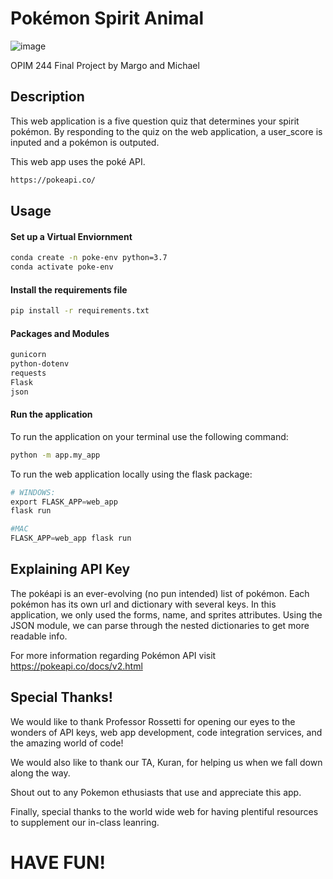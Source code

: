 # Pokémon Spirit Animal

![image](https://user-images.githubusercontent.com/59658326/81142779-81675a80-8f3e-11ea-9d62-1959e41e66db.png)

OPIM 244 Final Project
by Margo and Michael

## Description
This web application is a five question quiz that determines your spirit pokémon. By responding to the quiz on the web application, a user_score is inputed and a pokémon is outputed. 

This web app uses the poké API.

```sh
https://pokeapi.co/
```

## Usage

#### Set up a Virtual Enviornment
```sh
conda create -n poke-env python=3.7
conda activate poke-env
```
#### Install the requirements file
```sh
pip install -r requirements.txt
```
#### Packages and Modules
```sh 
gunicorn
python-dotenv
requests
Flask
json
```

#### Run the application
To run the application on your terminal use the following command:

```sh
python -m app.my_app
```

To run the web application locally using the flask package:
```py
# WINDOWS:
export FLASK_APP=web_app
flask run

#MAC
FLASK_APP=web_app flask run
```


## Explaining API Key
The pokéapi is an ever-evolving (no pun intended) list of pokémon. Each pokémon has its own url and dictionary with several keys. In this application, we only used the forms, name, and sprites attributes. Using the JSON module, we can parse through the nested dictionaries to get more readable info.

For more information regarding Pokémon API visit https://pokeapi.co/docs/v2.html

## Special Thanks!
We would like to thank Professor Rossetti for opening our eyes to the wonders of API keys, web app development, code integration services, and the amazing world of code!

We would also like to thank our TA, Kuran, for helping us when we fall down along the way.

Shout out to any Pokemon ethusiasts that use and appreciate this app.

Finally, special thanks to the world wide web for having plentiful resources to supplement our in-class leanring.

# HAVE FUN! 
